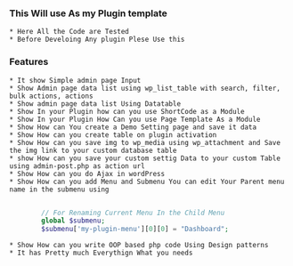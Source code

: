 ### This Will use As my Plugin template
	* Here All the Code are Tested
	* Before Develoing Any plugin Plese Use this

### Features
	* It show Simple admin page Input 
	* Show Admin page data list using wp_list_table with search, filter, bulk actions, actions
	* Show admin page data list Using Datatable
	* Show In your Plugin how can you use ShortCode as a Module
	* Show In your Plugin How Can you use Page Template As a Module
	* Show How can You create a Demo Setting page and save it data
	* Show How can you create table on plugin activation
	* Show How can you save img to wp_media using wp_attachment and Save the img link to your custom database table
	* show How can you save your custom settig Data to your custom Table using admin-post.php as action url
	* Show How can you do Ajax in wordPress
	* Show How can you add Menu and Submenu You can edit Your Parent menu name in the submenu using 

```php

		// For Renaming Current Menu In the Child Menu
        global $submenu;
        $submenu['my-plugin-menu'][0][0] = "Dashboard";
```
	* Show How can you write OOP based php code Using Design patterns
	* It has Pretty much Everythign What you needs
